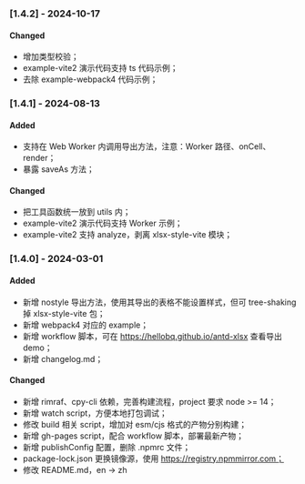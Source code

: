### [1.4.2] - 2024-10-17
#### Changed
- 增加类型校验；
- example-vite2 演示代码支持 ts 代码示例；
- 去除 example-webpack4 代码示例；

### [1.4.1] - 2024-08-13
#### Added
- 支持在 Web Worker 内调用导出方法，注意：Worker 路径、onCell、render；
- 暴露 saveAs 方法；

#### Changed
- 把工具函数统一放到 utils 内；
- example-vite2 演示代码支持 Worker 示例；
- example-vite2 支持 analyze，剥离 xlsx-style-vite 模块；

### [1.4.0] - 2024-03-01
#### Added
- 新增 nostyle 导出方法，使用其导出的表格不能设置样式，但可 tree-shaking 掉 xlsx-style-vite 包；
- 新增 webpack4 对应的 example；
- 新增 workflow 脚本，可在 https://hellobq.github.io/antd-xlsx 查看导出 demo；
- 新增 changelog.md；

#### Changed
- 新增 rimraf、cpy-cli 依赖，完善构建流程，project 要求 node >= 14；
- 新增 watch script，方便本地打包调试；
- 修改 build 相关 script，增加对 esm/cjs 格式的产物分别构建；
- 新增 gh-pages script，配合 workflow 脚本，部署最新产物；
- 新增 publishConfig 配置，删除 .npmrc 文件；
- package-lock.json 更换镜像源，使用 https://registry.npmmirror.com；
- 修改 README.md，en -> zh
